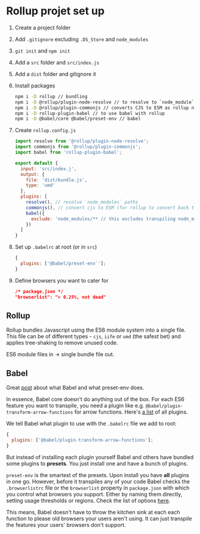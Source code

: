# Rollup projet set up

1. Create a project folder
2. Add `.gitignore` excluding `.DS_Store` and `node_modules`
3. `git init` and `npm init`
4. Add a `src` folder and `src/index.js`
5. Add a `dist` folder and gitignore it
6. Install packages

   ```bash
   npm i -D rollup // bundling
   npm i -D @rollup/plugin-node-resolve // to resolve to `node_module` packages
   npm i -D @rollup/plugin-commonjs // converts CJS to ESM as rollup needs ESM
   npm i -D rollup-plugin-babel // to use babel with rollup
   npm i -D @babel/core @babel/preset-env // babel
   ```

7. Create `rollup.config.js`

   ```js
   import resolve from '@rollup/plugin-node-resolve';
   import commonjs from '@rollup/plugin-commonjs';
   import babel from 'rollup-plugin-babel';

   export default {
     input: 'src/index.j',
     output: {
       file: 'dist/bundle.js',
       type: 'umd'
     },
     plugins: [
       resolve(), // resolve `node_modules` paths
       commonjs(), // convert cjs to ESM (for rollup to convert back to cjs)
       babel({
         exclude: 'node_modules/** // this excludes transpiling node_modules
       })
     ]
   }
   ```

8. Set up `.babelrc` at root (or in `src`)

   ```js
   {
     plugins: ['@babel/preset-env`'];
   }
   ```

9. Define browsers you want to cater for

   ```json
   /* package.json */
   "browserlist": "> 0.25%, not dead"
   ```

## Rollup

Rollup bundles Javascript using the ES6 module system into a single file. This file can be of different types - `cjs`, `iife` or `umd` (the safest bet) and applies tree-shaking to remove unused code.

ES6 module files in → single bundle file out.

## Babel

Great [post](https://blog.jakoblind.no/babel-preset-env/) about what Babel and what preset-env does.

In essence, Babel core doesn't do anything out of the box. For each ES6 feature you want to transpile, you need a plugin like e.g. `@babel/plugin-transform-arrow-functions` for arrow functions. Here's [a list](https://babeljs.io/docs/en/plugins/) of all plugins.

We tell Babel what plugin to use with the `.babelrc` file we add to root:

```js
{
  plugins: ['@babel/plugin-transform-arrow-functions'];
}
```

But instead of installing each plugin yourself Babel and others have bundled some plugins to **presets**. You just install one and have a bunch of plugins.

`preset-env` is the smartest of the presets. Upon install you have **all** plugins in one go. However, before it transpiles any of your code Babel checks the `.browserlistrc` file or the `browserlist` property in `package.json` with which you control what browsers you support. Either by naming them directly, setting usage thresholds or regions. Check the list of options [here](https://github.com/browserslist/browserslist#full-list).

This means, Babel doesn't have to throw the kitchen sink at each each function to please old browsers your users aren't using. It can just transpile the features your users' browsers don't support.
